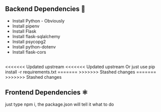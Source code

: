 ## Backend Dependencies 🐍

- Install Python - Obviously
- Install pipenv
- Install Flask
- Install flask-sqlalchemy
- Install psycopg2
- Install python-dotenv
- Install flask-cors
<br>
<<<<<<< Updated upstream
<<<<<<< Updated upstream
Or just use pip install -r requirements.txt
=======
>>>>>>> Stashed changes
=======
>>>>>>> Stashed changes

## Frontend Dependencies ⚛
just type npm i, the package.json will tell it what to do
